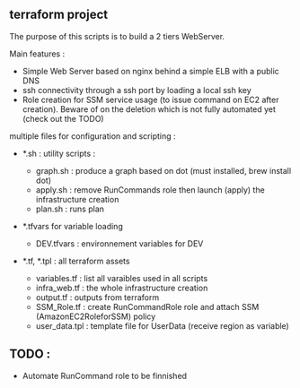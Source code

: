 

terraform project
-------------------

The purpose of this scripts is to build a 2 tiers WebServer.

Main features : 
- Simple Web Server based on nginx behind a simple ELB with a public DNS
- ssh connectivity through a ssh port by loading a local ssh key
- Role creation for SSM service usage (to issue command on EC2 after creation). Beware of on the deletion which is not fully automated yet (check out the TODO)

multiple files for configuration and scripting :
- *.sh : utility scripts :
    * graph.sh : produce a graph based on dot (must installed, brew install dot)
    * apply.sh : remove RunCommands role then launch (apply) the infrastructure creation
    * plan.sh : runs plan

- *.tfvars for variable loading
    * DEV.tfvars : environnement variables for DEV

- *.tf, *.tpl : all terraform assets
    * variables.tf : list all varaibles used in all scripts
    * infra_web.tf : the whole infrastructure creation
    * output.tf : outputs from terraform
    * SSM_Role.tf : create RunCommandRole role and attach  SSM (AmazonEC2RoleforSSM) policy
    * user_data.tpl : template file for UserData (receive region as variable)


TODO :
-------
+ Automate RunCommand role to be finnished
